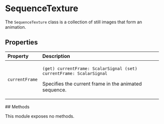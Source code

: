# SequenceTexture

The `SequenceTexture` class is a collection of still images that form an animation.

## Properties

<table>
  <thead>
    <tr>
      <th style="text-align:left">Property</th>
      <th style="text-align:left">Description</th>
    </tr>
  </thead>
  <tbody>
    <tr>
      <td style="text-align:left"><code>currentFrame</code>
      </td>
      <td style="text-align:left">
        <p><code>(get) currentFrame: ScalarSignal (set) currentFrame: ScalarSignal</code>
        </p>
        <p>Specifies the current frame in the animated sequence.</p>
      </td>
    </tr>
  </tbody>
</table>## Methods

This module exposes no methods.

